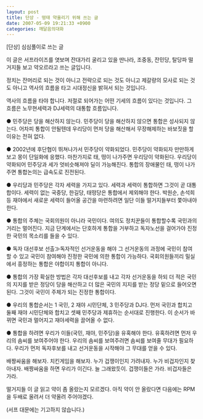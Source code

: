 ```yaml
---
layout: post
title: 단상 - 떵태 약올리기 위해 쓰는 글
date: 2007-05-09 19:21:33 +0900
categories: 깨달음의대화
---
```

[단상] 심심풀이로 쓰는 글
  

  
이 글은 서프라이즈를 엿보며 잔대가리 굴리고 있을 딴나라, 조중동, 잔민당, 탈당파 떨거지들 보고 약오르라고 쓰는 글입니다.
  

  
정치는 잔머리로 되는 것이 아니고 전략으로 되는 것도 아니고 제갈량의 모사로 되는 것도 아니고 역사의 흐름을 타고 시대정신을 밝혀서 되는 것입니다. 
  

  
역사의 흐름을 타야 합니다. 저절로 되어가는 어떤 기세의 흐름이 있다는 것입니다. 그 흐름은 노무현세력과 DJ세력의 대통합 흐름입니다. 
  

  

  
● 민주당은 당을 해산하지 않는다. 민주당이 당을 해산하지 않으면 통합은 성사되지 않는다. 어차피 통합이 안될텐데 우리당이 먼저 당을 해산해서 무장해제하는 바보짓을 할 이유는 전혀 없다. 
  

  

  
● 2002년에 후단협이 뛰쳐나가서 민주당이 약화되었다. 민주당이 약화되자 만만하게 보고 몽이 단일화에 응했다. 마찬가지로 태, 떵이 나가주면 우리당이 약화된다. 우리당이 약화되어 민주당과 세가 엇비슷해져야 딜이 가능해진다. 통합의 장애물인 태, 떵이 나가주면 통합논의는 급속도로 진전된다. 
  

  

  
● 우리당과 민주당은 각자 세력을 가지고 있다. 세력과 세력이 통합하면 그것이 곧 대통합이다. 세력이 없는 국중당, 한길당, 태떵당은 통합에서 제외해야 한다. 박원순, 손석희 등 재야에서 새로운 세력이 들어올 공간을 마련하려면 일단 이들 떨거지들부터 쫓아내야 한다. 
  

  

  
● 통합의 주체는 국회의원이 아니라 국민이다. 여의도 정치꾼들이 통합할수록 국민과의 거리는 멀어진다. 지금 단계에서는 단호하게 통합을 거부하고 독자노선을 걸어가야 진정한 국민의 목소리를 들을 수 있다. 
  

  

  
● 독자 대선후보 선출≫독자적인 선거운동을 해야 그 선거운동의 과정에 국민이 참여할 수 있고 국민이 참여해야 진정한 국민에 의한 통합이 가능하다. 국회의원들끼리 밀실에서 흥정하는 통합은 야합이지 통합이 아니다. 
  

  

  
● 통합의 가장 확실한 방법은 각자 대선후보를 내고 각자 선거운동을 하되 더 적은 국민의 지지를 받은 정당이 당을 해산하고 더 많은 국민의 지지를 받는 정당 밑으로 들어오면 된다. 그것이 국민이 주체가 되는 진정한 통합이다. 
  

  

  
● 우리의 통합순서는 1 국민, 2 재야 시민단체, 3 민주당과 DJ다. 먼저 국민과 합치고 둘째 재야 시민단체와 합치고 셋째 민주당과 제휴하는 순서대로 진행한다. 이 순서가 바뀌면 국민과 멀어지고 재야세력을 끌어올 수 없다.
  

  

  
● 통합을 하려면 우리가 이들(국민, 재야, 민주당)을 유혹해야 한다. 유혹하려면 먼저 우리의 솜씨를 보여주어야 한다. 우리의 솜씨를 보여주려면 솜씨를 보여줄 무대가 필요하다. 우리가 먼저 독자후보를 내고 선거운동을 시작해야 그 무대를 얻을 수 있다. 
  

  

  
배짱싸움을 해보자. 치킨게임을 해보자. 누가 겁쟁이인지 가려내자. 누가 비겁자인지 찾아내자. 배짱싸움을 하면 우리가 이긴다. 늘 그래왔듯이. 겁쟁이들은 가라. 비겁자들은 가라. 
  

  
떨거지들 이 글 읽고 약이 좀 올랐는지 모르겠다. 아직 약이 안 올랐다면 다음에는 RPM을 두배로 올려서 더 약올려 주어야겠다. 
   

  
(서프 대문에는 기고하지 않습니다.)